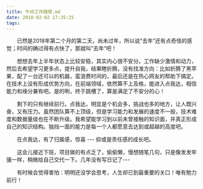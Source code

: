```yaml
---
title: 午间工作随想.md
date: 2018-02-02 17:35:25
tags:
---
```

<style>
  p { text-indent: 2em; }
</style>

已然是2018年第二个月的第二天，尚未过年，所以说“去年”还有点奇怪的感觉；时间的确过得有点快了，那就叫”去年“吧！

想想去年上半年状态上比较安稳，其实内心很不安分。工作缺少激情和动力，然后去希望学习更多点，提升自我，结果瞎折腾，没有找准方向：比如折腾了黑苹果，配了一台还可以的机器，蛮浪费时间的，最后还是在热心网友的帮助下搞定。在技术上没有形成优势方向，在前端领域，依然算不上及格，能进入点我达，相信能力和缘分兼有吧。是的咧，终于跳槽了，算是满足了不安分的心！

剩下的只有继续前行。点我达，明显是个机会多，挑战也多的地方，让人既兴奋，又有压力。虽然团队算不上顶级，但是学习能力和发展的速度不一般，技术难度和数据量级也在不断升级。我希望能学习到以前未曾接触的知识面，并真正形成自己的知识结构。独挡一面的能力是每一个人都愿意去达到或超越的高度吧。

在点我达，有了归属感，惊喜 ---  抑或是责任感的成长吧。

这会儿接近下班，项目做的有点乏了，偷偷懒，慢想随笔几句，只是像发发牢骚一样，稍微给自己交代一下。几年没有写日记了---

有时候会觉得害怕：明明还没学会思考，人生却已到最重要的关口！唯有勉力前行！





